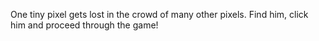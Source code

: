 One tiny pixel gets lost in the crowd of many other pixels. Find him, click him and proceed through the game!